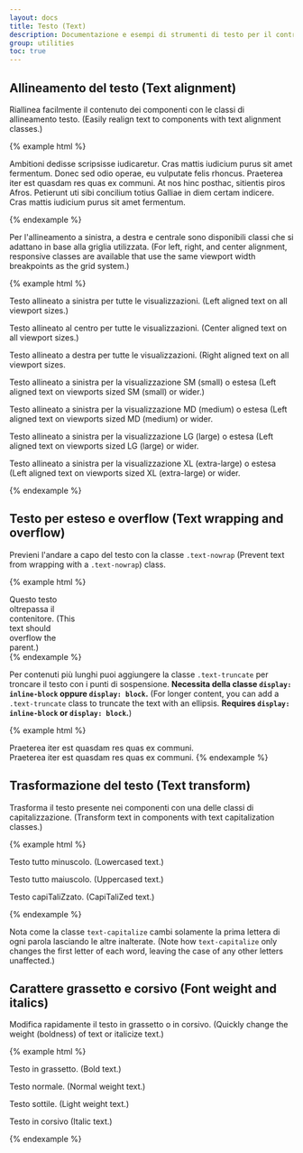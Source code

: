 ```yaml
---
layout: docs
title: Testo (Text)
description: Documentazione e esempi di strumenti di testo per il controllo dell'allineamento, dell'area di testo, dello stile del carattere e altro. (Documentation and examples for common text utilities to control alignment, wrapping, weight, and more.)
group: utilities
toc: true
---
```


## Allineamento del testo (Text alignment)

Riallinea facilmente il contenuto dei componenti con le classi di allineamento testo.
(Easily realign text to components with text alignment classes.)

{% example html %}
<p class="text-justify">Ambitioni dedisse scripsisse iudicaretur. Cras mattis iudicium purus sit amet fermentum. Donec sed odio operae, eu vulputate felis rhoncus. Praeterea iter est quasdam res quas ex communi. At nos hinc posthac, sitientis piros Afros. Petierunt uti sibi concilium totius Galliae in diem certam indicere. Cras mattis iudicium purus sit amet fermentum.</p>
{% endexample %}

Per l'allineamento a sinistra, a destra e centrale sono disponibili classi che si adattano in base alla griglia utilizzata.
(For left, right, and center alignment, responsive classes are available that use the same viewport width breakpoints as the grid system.)

{% example html %}
<p class="text-left">Testo allineato a sinistra per tutte le visualizzazioni. (Left aligned text on all viewport sizes.)</p>
<p class="text-center">Testo allineato al centro per tutte le visualizzazioni. (Center aligned text on all viewport sizes.)</p>
<p class="text-right">Testo allineato a destra per tutte le visualizzazioni. (Right aligned text on all viewport sizes.</p>

<p class="text-sm-left">Testo allineato a sinistra per la visualizzazione SM (small) o estesa (Left aligned text on viewports sized SM (small) or wider.)</p>
<p class="text-md-left">Testo allineato a sinistra per la visualizzazione MD (medium) o estesa (Left aligned text on viewports sized MD (medium) or wider.</p>
<p class="text-lg-left">Testo allineato a sinistra per la visualizzazione LG (large) o estesa (Left aligned text on viewports sized LG (large) or wider.</p>
<p class="text-xl-left">Testo allineato a sinistra per la visualizzazione XL (extra-large) o estesa (Left aligned text on viewports sized XL (extra-large) or wider.</p>
{% endexample %}

## Testo per esteso e overflow (Text wrapping and overflow)

Previeni l'andare a capo del testo con la classe `.text-nowrap` (Prevent text from wrapping with a `.text-nowrap`) class.

{% example html %}
<div class="text-nowrap bd-highlight" style="width: 8rem;">
  Questo testo oltrepassa il contenitore. (This text should overflow the parent.)
</div>
{% endexample %}

Per contenuti più lunghi puoi aggiungere la classe `.text-truncate` per troncare il testo con i punti di sospensione. **Necessita della classe `display: inline-block` oppure `display: block`.** (For longer content, you can add a `.text-truncate` class to truncate the text with an ellipsis. **Requires `display: inline-block` or `display: block`.**)

{% example html %}
<!-- Block level -->
<div class="row">
  <div class="col-2 text-truncate">
    Praeterea iter est quasdam res quas ex communi.
  </div>
</div>

<!-- Inline level -->
<span class="d-inline-block text-truncate" style="max-width: 150px;">
  Praeterea iter est quasdam res quas ex communi.
</span>
{% endexample %}

## Trasformazione del testo (Text transform)

Trasforma il testo presente nei componenti con una delle classi di capitalizzazione. (Transform text in components with text capitalization classes.)

{% example html %}
<p class="text-lowercase">Testo tutto minuscolo. (Lowercased text.)</p>
<p class="text-uppercase">Testo tutto maiuscolo. (Uppercased text.)</p>
<p class="text-capitalize">Testo capiTaliZzato. (CapiTaliZed text.)</p>
{% endexample %}

Nota come la classe `text-capitalize` cambi solamente la prima lettera di ogni parola lasciando le altre inalterate. (Note how `text-capitalize` only changes the first letter of each word, leaving the case of any other letters unaffected.)

## Carattere grassetto e corsivo (Font weight and italics)

Modifica rapidamente il testo in grassetto o in corsivo. (Quickly change the weight (boldness) of text or italicize text.)

{% example html %}
<p class="font-weight-bold">Testo in grassetto. (Bold text.)</p>
<p class="font-weight-normal">Testo normale. (Normal weight text.)</p>
<p class="font-weight-light">Testo sottile. (Light weight text.)</p>
<p class="font-italic">Testo in corsivo (Italic text.)</p>
{% endexample %}
